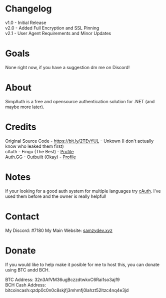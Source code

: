# Changelog

v1.0 - Initial Release  
v2.0 - Added Full Encryption and SSL Pinning  
v2.1 - User Agent Requirements and Minor Updates
# Goals

None right now, if you have a suggestion dm me on Discord!

# About 
 
SimpAuth is a free and opensource authentication solution for .NET (and maybe more later).

# Credits

Original Source Code - https://bit.ly/2TEvYUL - Unkown (I don't actually know who leaked them first)  
cAuth - Fingu (The Best) - [Profile](https://github.com/Finguimbrine)  
Auth.GG - Outbuilt (Okay) - [Profile](https://github.com/Outbuilt)  

# Notes

If your looking for a good auth system for multiple languages try [cAuth](https://cauth.me). I've used them before and the owner is really helpful!

# Contact

My Discord: </Simp>#7180
My Main Website: [samzydev.xyz](https://samzydev.xyz)

# Donate

If you would like to help make it posible for me to host this, you can donate using BTC andd BCH.    

BTC Address: 32n3AfVM36ugBczzdtwkxC6Rai1so3ajf9  
BCH Cash Address: bitcoincash:qzdp0c0n0c8skjfj3mhmfj0lahzt52ltzc4nq4e3jd  
